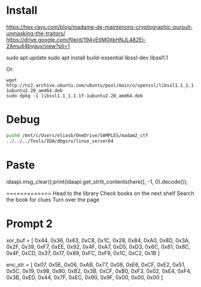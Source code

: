# Install

https://hex-rays.com/blog/madame-de-maintenons-cryptographic-pursuit-unmasking-the-traitors/
https://drive.google.com/file/d/194yEtIM0jtkHNJL482Ei-2Amu44byguy/view?pli=1

sudo apt update
sudo apt install build-essential libssl-dev libssl1.1

Or:

```
wget http://nz2.archive.ubuntu.com/ubuntu/pool/main/o/openssl/libssl1.1_1.1.1f-1ubuntu2.20_amd64.deb
sudo dpkg -i libssl1.1_1.1.1f-1ubuntu2.20_amd64.deb
```

# Debug

```bash
pushd /mnt/c/Users/eliasb/OneDrive/SAMPLES/madam2_ctf
../../../Tools/IDA/dbgsrv/linux_server64
```

# Paste
idaapi.msg_clear();print(idaapi.get_strlit_contents(here(), -1, 0).decode());



=============
Head to the library
Check books on the next shelf
Search the book for clues
Turn over the page

# Prompt 2
xor_buf = [
    0x44, 0x36, 0x63, 0xC8, 0x1C, 0x28, 0x84, 0xA0, 0x8D, 0x3A, 0x2F, 0x39, 0xF7, 0xEE, 0x92, 0x4F,
    0xA7, 0xD5, 0xD3, 0x6C, 0x81, 0x8C, 0x4F, 0xCD, 0x37, 0x17, 0x89, 0xFC, 0xF9, 0x1C, 0xC2, 0x1B
]

enc_str = [
    0x07, 0x5E, 0x06, 0xAB, 0x77, 0x08, 0xE6, 0xCF, 0xE2, 0x51, 0x5C, 0x19, 0x98, 0x80, 0xB2, 0x3B,
    0xCF, 0xB0, 0xF3, 0x02, 0xE4, 0xF4, 0x3B, 0xED, 0x44, 0x7F, 0xEC, 0x90, 0x9F, 0x00, 0x00, 0x00
]

